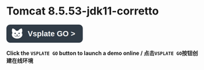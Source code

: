 # Tomcat 8.5.53-jdk11-corretto

<a href="https://www.vsplate.com/?docker-compose=https://github.com/vsplate/dcenvs/tomcat/8.5.53-jdk11-corretto"><img alt="VSPLATE GO" src="https://raw.githubusercontent.com/vsplate/images/master/vsgo_btn.png" width="200px"></a>

**Click the `VSPLATE GO` button to launch a demo online / 点击`VSPLATE GO`按钮创建在线环境**
